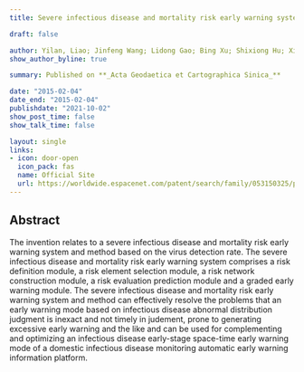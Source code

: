 ```yaml
---
title: Severe infectious disease and mortality risk early warning system and method based on virus detection rate

draft: false

author: Yilan, Liao; Jinfeng Wang; Lidong Gao; Bing Xu; Shixiong Hu; Xiaochi Liu; Zhaochen Yang
show_author_byline: true

summary: Published on **_Acta Geodaetica et Cartographica Sinica_**

date: "2015-02-04"
date_end: "2015-02-04"
publishdate: "2021-10-02"
show_post_time: false
show_talk_time: false

layout: single
links:
- icon: door-open
  icon_pack: fas
  name: Official Site
  url: https://worldwide.espacenet.com/patent/search/family/053150325/publication/CN104615884A?q=pn%3DCN104615884A
---
```


## Abstract

The invention relates to a severe infectious disease and mortality risk early warning system and method based on the virus detection rate.
The severe infectious disease and mortality risk early warning system comprises a risk definition module, a risk element selection module, a risk network construction module, a risk evaluation prediction module and a graded early warning module.
The severe infectious disease and mortality risk early warning system and method can effectively resolve the problems that an early warning mode based on infectious disease abnormal distribution judgment is inexact and not timely in judement, prone to generating excessive early warning and the like and can be used for complementing and optimizing an infectious disease early-stage space-time early warning mode of a domestic infectious disease monitoring automatic early warning information platform.